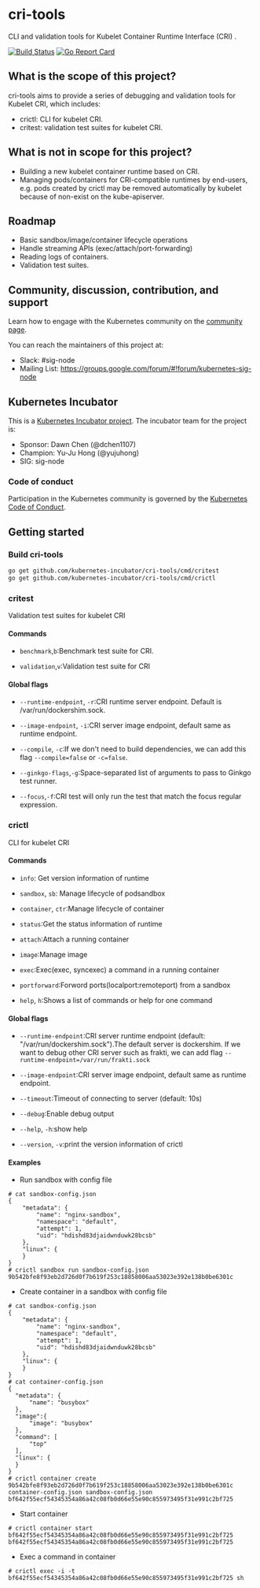 # cri-tools

CLI and validation tools for Kubelet Container Runtime Interface (CRI) .

[![Build Status](https://travis-ci.org/kubernetes-incubator/cri-tools.svg?branch=master&maxAge=2592000)](https://travis-ci.org/kubernetes-incubator/cri-tools)
[![Go Report Card](https://goreportcard.com/badge/github.com/kubernetes-incubator/cri-tools)](https://goreportcard.com/report/github.com/kubernetes-incubator/cri-tools)

## What is the scope of this project?

cri-tools aims to provide a series of debugging and validation tools for Kubelet CRI, which includes:

- crictl: CLI for kubelet CRI.
- critest: validation test suites for kubelet CRI.

## What is not in scope for this project?

* Building a new kubelet container runtime based on CRI.
* Managing pods/containers for CRI-compatible runtimes by end-users, e.g. pods created by crictl may be removed automatically by kubelet because of non-exist on the kube-apiserver.

## Roadmap

* Basic sandbox/image/container lifecycle operations
* Handle streaming APIs (exec/attach/port-forwarding)
* Reading logs of containers.
* Validation test suites.

## Community, discussion, contribution, and support

Learn how to engage with the Kubernetes community on the [community page](http://kubernetes.io/community/).

You can reach the maintainers of this project at:

- Slack: #sig-node
- Mailing List: <https://groups.google.com/forum/#!forum/kubernetes-sig-node>

## Kubernetes Incubator

This is a [Kubernetes Incubator project](https://github.com/kubernetes/community/blob/master/incubator.md). The incubator team for the project is:

- Sponsor: Dawn Chen (@dchen1107)
- Champion: Yu-Ju Hong (@yujuhong)
- SIG: sig-node

### Code of conduct

Participation in the Kubernetes community is governed by the [Kubernetes Code of Conduct](code-of-conduct.md).

## Getting started

### Build cri-tools

```bash
go get github.com/kubernetes-incubator/cri-tools/cmd/critest
go get github.com/kubernetes-incubator/cri-tools/cmd/crictl
```

### critest

 Validation test suites for kubelet CRI

#### Commands

- `benchmark`,`b`:Benchmark test suite for CRI.

- `validation`,`v`:Validation test suite for CRI

#### Global flags

- `--runtime-endpoint`, `-r`:CRI runtime server endpoint. Default is /var/run/dockershim.sock.

- `--image-endpoint`, `-i`:CRI server image endpoint, default same as runtime endpoint.

- `--compile`, `-c`:If we don't need to build dependencies, we can add this flag `--compile=false` or `-c=false`.

- `--ginkgo-flags`,`-g`:Space-separated list of arguments to pass to Ginkgo test runner.

- `--focus`,`-f`:CRI test will only run the test that match the focus regular expression.

### crictl

CLI for kubelet CRI

#### Commands

- `info`: Get version information of runtime

- `sandbox`, `sb`: Manage lifecycle of podsandbox

- `container`, `ctr`:Manage lifecycle of container

- `status`:Get the status information of runtime

- `attach`:Attach a running container

- `image`:Manage image

- `exec`:Exec(exec, syncexec) a command in a running container

- `portforward`:Forword ports(localport:remoteport) from a sandbox

- `help`, `h`:Shows a list of commands or help for one command

#### Global flags

- `--runtime-endpoint`:CRI server runtime endpoint (default: "/var/run/dockershim.sock").The default server is dockershim. If we want to debug other CRI server such as frakti, we can add flag `--runtime-endpoint=/var/run/frakti.sock`

- `--image-endpoint`:CRI server image endpoint, default same as runtime endpoint.

- `--timeout`:Timeout of connecting to server (default: 10s)

- `--debug`:Enable debug output

- `--help`, `-h`:show help

- `--version`, `-v`:print the version information of crictl

#### Examples

- Run sandbox with config file

```
# cat sandbox-config.json
{
    "metadata": {
        "name": "nginx-sandbox",
        "namespace": "default",
        "attempt": 1,
        "uid": "hdishd83djaidwnduwk28bcsb"
    },
    "linux": {
    }
}
# crictl sandbox run sandbox-config.json
9b542bfe8f93eb2d726d0f7b619f253c18858006aa53023e392e138b0be6301c
```

- Create container in a sandbox with config file

```
# cat sandbox-config.json
{
    "metadata": {
        "name": "nginx-sandbox",
        "namespace": "default",
        "attempt": 1,
        "uid": "hdishd83djaidwnduwk28bcsb"
    },
    "linux": {
    }
}
# cat container-config.json
{
  "metadata": {
      "name": "busybox"
  },
  "image":{
      "image": "busybox"
  },
  "command": [
      "top"
  ],
  "linux": {
  }
}
# crictl container create 9b542bfe8f93eb2d726d0f7b619f253c18858006aa53023e392e138b0be6301c container-config.json sandbox-config.json
bf642f55ecf54345354a86a42c08fb0d66e55e90c855973495f31e991c2bf725
```

* Start container

```
# crictl container start bf642f55ecf54345354a86a42c08fb0d66e55e90c855973495f31e991c2bf725
bf642f55ecf54345354a86a42c08fb0d66e55e90c855973495f31e991c2bf725
```

* Exec a command in container

```
# crictl exec -i -t bf642f55ecf54345354a86a42c08fb0d66e55e90c855973495f31e991c2bf725 sh
```
